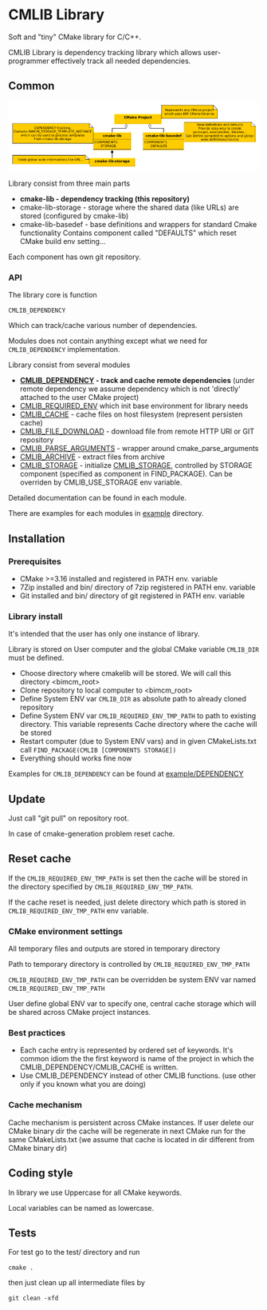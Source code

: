
# CMLIB Library

Soft and "tiny" CMake library for C/C++.

CMLIB Library is dependency tracking library which allows
user-programmer effectively track all needed dependencies.

## Common

![Scheme]

Library consist from three main parts

- **cmake-lib - dependency tracking (this repository)**
- cmake-lib-storage - storage where the shared data (like URLs) are stored (configured by cmake-lib)
- cmake-lib-basedef - base definitions and wrappers for standard Cmake functionality
Contains component called "DEFAULTS" which reset CMake build env setting...

Each component has own git repository.

### API

The library core is function

	CMLIB_DEPENDENCY

Which can track/cache various number of dependencies.

Modules does not contain anything except what we need for `CMLIB_DEPENDENCY` implementation.

Library consist from several modules

- **[CMLIB_DEPENDENCY] - track and cache remote dependencies** (under remote dependency we assume dependency
which is not 'directly' attached to the user CMake project)
- [CMLIB_REQUIRED_ENV] which init base environment for library needs
- [CMLIB_CACHE] - cache files on host filesystem (represent persisten cache)
- [CMLIB_FILE_DOWNLOAD] - download file from remote HTTP URl or GIT repository
- [CMLIB_PARSE_ARGUMENTS] - wrapper around cmake_parse_arguments
- [CMLIB_ARCHIVE] - extract files from archive
- [CMLIB_STORAGE] - initialize [CMLIB_STORAGE], controlled by  STORAGE component (specified as component in FIND_PACKAGE).
Can be overriden by CMLIB_USE_STORAGE env variable.

Detailed documentation can be found in each module.

There are examples for each modules in [example] directory.

## Installation

### Prerequisites

- CMake >=3.16 installed and registered in PATH env. variable
- 7Zip installed and bin/ directory of 7zip registered in PATH env. variable
- Git installed and bin/ directory of git registered in PATH env. variable

### Library install

It's intended that the user has only one instance of library.

Library is stored on User computer and the global CMake variable `CMLIB_DIR`
must be defined.

- Choose directory where cmakelib will be stored. We will call this directory
<bimcm_root>
- Clone repository to local computer to <bimcm_root>
- Define System ENV var `CMLIB_DIR` as absolute path to already cloned repository
- Define System ENV var `CMLIB_REQUIRED_ENV_TMP_PATH` to path to existing directory. This variable represents
Cache directory where the cache will be stored
- Restart computer (due to System ENV vars) and in given CMakeLists.txt
call `FIND_PACKAGE(CMLIB [COMPONENTS STORAGE])`
- Everything should works fine now

Examples for `CMLIB_DEPENDENCY` can be found at [example/DEPENDENCY]


## Update

Just call "git pull" on repository root.

In case of cmake-generation problem reset cache.

## Reset cache

If the `CMLIB_REQUIRED_ENV_TMP_PATH` is set then the cache will be stored
in the directory specified by `CMLIB_REQUIRED_ENV_TMP_PATH`.

If the cache reset is needed, just delete directory which path is stored
in `CMLIB_REQUIRED_ENV_TMP_PATH` env variable.

### CMake environment settings

All temporary files and outputs are stored in temporary directory

Path to temporary directory is controlled by `CMLIB_REQUIRED_ENV_TMP_PATH`

`CMLIB_REQUIRED_ENV_TMP_PATH` can be overridden be system ENV var named
`CMLIB_REQUIRED_ENV_TMP_PATH`

User define global ENV var to specify one, central cache storage which will be
shared across CMake project instances.

### Best practices

- Each cache entry is represented by ordered set of keywords.
It's common idiom the the first keyword is name of the project in which
the CMLIB_DEPENDENCY/CMLIB_CACHE is written.
- Use CMLIB_DEPENDENCY instead of other CMLIB functions. (use other only if you known what
you are doing)


### Cache mechanism

Cache mechanism is persistent across CMake instances.
If user delete our CMake binary dir the cache will be regenerate
in next CMake run for the same CMakeLists.txt
(we assume that cache is located in dir different from CMake binary dir)

## Coding style

In library we use Uppercase for all CMake keywords.

Local variables can be named as lowercase.

## Tests

For test go to the test/ directory and run

	cmake .

then just clean up all intermediate files by

    git clean -xfd




[CMLIB_REQUIRED_ENV]:    ./system_modules/CMLIB_REQUIRED_ENV.cmake
[CMLIB_CACHE]:           ./system_modules/CMLIB_CACHE.cmake
[CMLIB_FILE_DOWNLOAD]:   ./system_modules/CMLIB_FILE_DOWNLOAD.cmake
[CMLIB_PARSE_ARGUMENTS]: ./system_modules/CMLIB_PARSE_ARGUMENTS.cmake
[CMLIB_ARCHIVE]:         ./system_modules/CMLIB_ARCHIVE.cmake
[CMLIB_DEPENDENCY]:      ./system_modules/CMLIB_DEPENDENCY.cmake
[CMLIB_STORAGE]:         ./system_modules/CMLIB_STORAGE.cmake
[example]:               ./example/
[example/DEPENDENCY]:    ./example/DEPENDENCY
[Scheme]:                ./doc/cmake-lib-img.png



